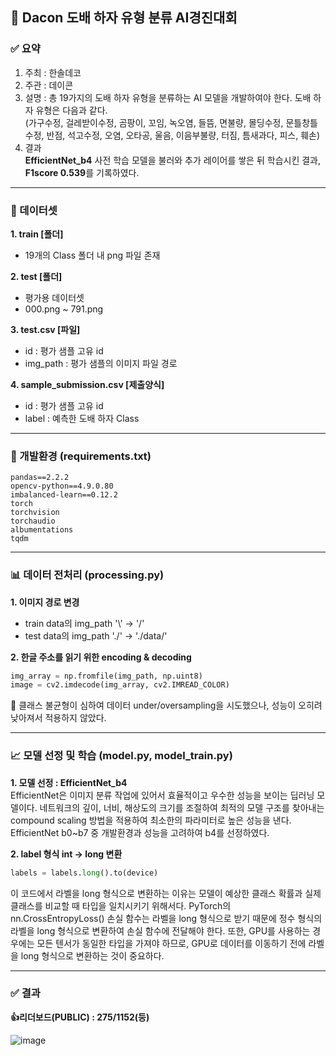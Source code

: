 ## 🔨 Dacon 도배 하자 유형 분류 AI경진대회

### ✅ 요약
1. 주최 : 한솔데코
2. 주관 : 데이콘
3. 설명 : 총 19가지의 도배 하자 유형을 분류하는 AI 모델을 개발하여야 한다. 도배 하자 유형은 다음과 같다.<br>
(가구수정, 걸레받이수정, 곰팡이, 꼬임, 녹오염, 들뜸, 면불량, 몰딩수정, 문틀창틀수정, 반점, 석고수정, 오염, 오타공, 울음, 이음부불량, 터짐, 틈새과다, 피스, 훼손)
4. 결과<br>
**EfficientNet_b4** 사전 학습 모델을 불러와 추가 레이어를 쌓은 뒤 학습시킨 결과, **F1score 0.539**를 기록하였다.

---

### 📁 데이터셋
**1. train [폴더]**
- 19개의 Class 폴더 내 png 파일 존재

**2. test [폴더]**
- 평가용 데이터셋
- 000.png ~ 791.png

**3. test.csv [파일]**
- id : 평가 샘플 고유 id
- img_path : 평가 샘플의 이미지 파일 경로

**4. sample_submission.csv [제출양식]**
- id : 평가 샘플 고유 id  
- label : 예측한 도배 하자 Class

---

### 🔗 개발환경 (requirements.txt)

```
pandas==2.2.2
opencv-python==4.9.0.80
imbalanced-learn==0.12.2
torch
torchvision
torchaudio
albumentations
tqdm
```

---

### 📊 데이터 전처리 (processing.py)
**1. 이미지 경로 변경**
- train data의 img_path '\\' → '/'
- test data의 img_path './' → './data/'

**2. 한글 주소를 읽기 위한 encoding & decoding**

```python
img_array = np.fromfile(img_path, np.uint8)
image = cv2.imdecode(img_array, cv2.IMREAD_COLOR)
```

📌 클래스 불균형이 심하여 데이터 under/oversampling을 시도했으나, 성능이 오히려 낮아져서 적용하지 않았다.

---

### 📈 모델 선정 및 학습 (model.py, model_train.py)
**1. 모델 선정 : EfficientNet_b4**<br>
EfficientNet은 이미지 분류 작업에 있어서 효율적이고 우수한 성능을 보이는 딥러닝 모델이다. 네트워크의 깊이, 너비, 해상도의 크기를 조절하여 최적의 모델 구조를 찾아내는 compound scaling 방법을 적용하여 최소한의 파라미터로 높은 성능을 낸다. EfficientNet b0~b7 중 개발환경과 성능을 고려하여 b4를 선정하였다.

**2. label 형식 int → long 변환**

```python
labels = labels.long().to(device)
```

이 코드에서 라벨을 long 형식으로 변환하는 이유는 모델이 예상한 클래스 확률과 실제 클래스를 비교할 때 타입을 일치시키기 위해서다. PyTorch의 nn.CrossEntropyLoss() 손실 함수는 라벨을 long 형식으로 받기 때문에 정수 형식의 라벨을 long 형식으로 변환하여 손실 함수에 전달해야 한다. 또한, GPU를 사용하는 경우에는 모든 텐서가 동일한 타입을 가져야 하므로, GPU로 데이터를 이동하기 전에 라벨을 long 형식으로 변환하는 것이 중요하다.

---

### ✅ 결과
**👍리더보드(PUBLIC) : 275/1152(등)**

![image](https://github.com/2shin0/Papering-Flaw/assets/150658909/2f9504f0-a843-4bbf-a93a-31eae3dcc79c)
